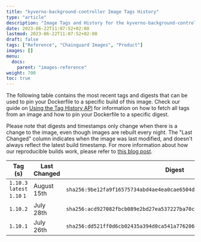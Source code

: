 ```yaml
---
title: "kyverno-background-controller Image Tags History"
type: "article"
description: "Image Tags and History for the kyverno-background-controller Chainguard Image"
date: 2023-06-22T11:07:52+02:00
lastmod: 2023-06-22T11:07:52+02:00
draft: false
tags: ["Reference", "Chainguard Images", "Product"]
images: []
menu:
  docs:
    parent: "images-reference"
weight: 700
toc: true
---
```


The following table contains the most recent tags and digests that can be used to pin your Dockerfile to a specific build of this image. Check our guide on [Using the Tag History API](/chainguard/chainguard-images/using-the-tag-history-api/) for information on how to fetch all tags from an image and how to pin your Dockerfile to a specific digest.

Please note that digests and timestamps only change when there is a change to the image, even though images are rebuilt every night. The "Last Changed" column indicates when the image was last modified, and doesn't always reflect the latest build timestamp. For more information about how our reproducible builds work, please refer to [this blog post](https://www.chainguard.dev/unchained/reproducing-chainguards-reproducible-image-builds).

| Tag (s)                       | Last Changed | Digest                                                                    |
|-------------------------------|--------------|---------------------------------------------------------------------------|
|  `1.10.3` `latest` `1.10` `1` | August 15th  | `sha256:9be12fa9f16575734abd4ae4ea0cae6504dbe95b4e187ce72f98584b08bd8a90` |
|  `1.10.2`                     | July 28th    | `sha256:acd927082fbcb089e2bd27ea537227ba70cfc0af56fe07c13cb297887486ed5e` |
|  `1.10.1`                     | July 26th    | `sha256:dd521ff0d6cb02435a394d0ca541a776206d5bc31538b6ee7057951c5e3ee6e9` |
